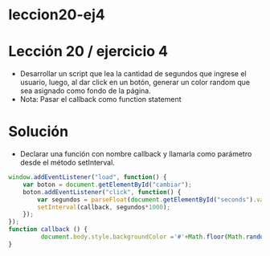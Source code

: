 # leccion20-ej4
# Lección 20 / ejercicio 4
- Desarrollar un script que lea la cantidad de segundos que ingrese el usuario, luego, al dar click en un botón, generar un color random que sea asignado como fondo de la página.
- Nota: Pasar el callback como function statement

# Solución
- Declarar una función con nombre callback y llamarla como parámetro desde el método setInterval.
```Javascript
window.addEventListener("load", function() {
    var boton = document.getElementById("cambiar");
    boton.addEventListener("click", function() {
        var segundos = parseFloat(document.getElementById("seconds").value);
        setInterval(callback, segundos*1000);
	});
});
function callback () {
         document.body.style.backgroundColor ='#'+Math.floor(Math.random()*16777215).toString(16);
}
```


